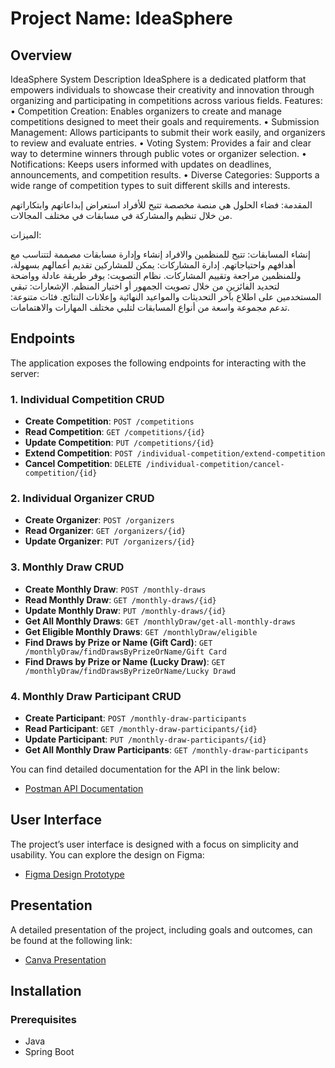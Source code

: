 

# Project Name: IdeaSphere

## Overview
IdeaSphere System Description
IdeaSphere is a dedicated platform that empowers individuals to showcase their creativity and innovation through organizing and participating in competitions across various fields.
Features:
•    Competition Creation: Enables organizers to create and manage competitions designed to meet their goals and requirements.
•    Submission Management: Allows participants to submit their work easily, and organizers to review and evaluate entries.
•    Voting System: Provides a fair and clear way to determine winners through public votes or organizer selection.
•    Notifications: Keeps users informed with updates on deadlines, announcements, and competition results.
•    Diverse Categories: Supports a wide range of competition types to suit different skills and interests.


المقدمة:
فضاء الحلول هي منصة مخصصة تتيح للأفراد استعراض إبداعاتهم وابتكاراتهم من خلال تنظيم والمشاركة في مسابقات في مختلف المجالات.

الميزات:

إنشاء المسابقات: تتيح للمنظمين والافراد إنشاء وإدارة مسابقات مصممة لتتناسب مع أهدافهم واحتياجاتهم.
إدارة المشاركات: يمكن للمشاركين تقديم أعمالهم بسهولة، وللمنظمين مراجعة وتقييم المشاركات.
نظام التصويت: يوفر طريقة عادلة وواضحة لتحديد الفائزين من خلال تصويت الجمهور أو اختيار المنظم.
الإشعارات: تبقي المستخدمين على اطلاع بآخر التحديثات والمواعيد النهائية وإعلانات النتائج.
فئات متنوعة: تدعم مجموعة واسعة من أنواع المسابقات لتلبي مختلف المهارات والاهتمامات.
## Endpoints

The application exposes the following endpoints for interacting with the server:

### 1. **Individual Competition CRUD**
- **Create Competition**: `POST /competitions`
- **Read Competition**: `GET /competitions/{id}`
- **Update Competition**: `PUT /competitions/{id}`
- **Extend Competition**: `POST /individual-competition/extend-competition`
- **Cancel Competition**: `DELETE /individual-competition/cancel-competition/{id}`

### 2. **Individual Organizer CRUD**
- **Create Organizer**: `POST /organizers`
- **Read Organizer**: `GET /organizers/{id}`
- **Update Organizer**: `PUT /organizers/{id}`

### 3. **Monthly Draw CRUD**
- **Create Monthly Draw**: `POST /monthly-draws`
- **Read Monthly Draw**: `GET /monthly-draws/{id}`
- **Update Monthly Draw**: `PUT /monthly-draws/{id}`
- **Get All Monthly Draws**: `GET /monthlyDraw/get-all-monthly-draws`
- **Get Eligible Monthly Draws**: `GET /monthlyDraw/eligible`
- **Find Draws by Prize or Name (Gift Card)**: `GET /monthlyDraw/findDrawsByPrizeOrName/Gift Card`
- **Find Draws by Prize or Name (Lucky Draw)**: `GET /monthlyDraw/findDrawsByPrizeOrName/Lucky Drawd`

### 4. **Monthly Draw Participant CRUD**
- **Create Participant**: `POST /monthly-draw-participants`
- **Read Participant**: `GET /monthly-draw-participants/{id}`
- **Update Participant**: `PUT /monthly-draw-participants/{id}`
- **Get All Monthly Draw Participants**: `GET /monthly-draw-participants`

You can find detailed documentation for the API in the link below:

- [Postman API Documentation](https://documenter.getpostman.com/view/39709949/2sAYJAcwWX)

## User Interface
The project’s user interface is designed with a focus on simplicity and usability. You can explore the design on Figma:

- [Figma Design Prototype](https://www.figma.com/proto/oUBCUch383eDZlzbEHI1jv/IdeaSphere?node-id=61-497&p=f&t=1zzA4JYAwr813AdI-1&scaling=contain&content-scaling=fixed&page-id=0%3A1)

## Presentation
A detailed presentation of the project, including goals and outcomes, can be found at the following link:

- [Canva Presentation](https://www.canva.com/design/DAGbau1CiMA/fg470odHkUVnt0vgD1Unmg/edit?utm_content=DAGbau1CiMA&utm_campaign=designshare&utm_medium=link2&utm_source=sharebutton)

## Installation
### Prerequisites
- Java
- Spring Boot


